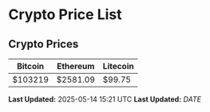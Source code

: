 # Crypto Price List

## Crypto Prices
| Bitcoin | Ethereum | Litecoin |
| ------- | -------- | -------- |
| $103219 | $2581.09 | $99.75 |
**Last Updated:** 2025-05-14 15:21 UTC
**Last Updated:** $DATE$
